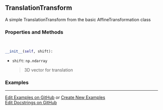 ## <a id="McUtils.Coordinerds.CoordinateTransformations.TranslationTransform.TranslationTransform">TranslationTransform</a>
A simple TranslationTransform from the basic AffineTransformation class

### Properties and Methods
<a id="McUtils.Coordinerds.CoordinateTransformations.TranslationTransform.TranslationTransform.__init__" class="docs-object-method">&nbsp;</a>
```python
__init__(self, shift): 
```

- `shift`: `np.ndarray`
    >3D vector for translation

### Examples


___

[Edit Examples on GitHub](https://github.com/McCoyGroup/References/edit/gh-pages/Documentation/examples/McUtils/Coordinerds/CoordinateTransformations/TranslationTransform/TranslationTransform.md) or 
[Create New Examples](https://github.com/McCoyGroup/References/new/gh-pages/?filename=Documentation/examples/McUtils/Coordinerds/CoordinateTransformations/TranslationTransform/TranslationTransform.md) <br/>
[Edit Docstrings on GitHub](https://github.com/McCoyGroup/McUtils/edit/master/Coordinerds/CoordinateTransformations/TranslationTransform.py?message=Update%20Docs)